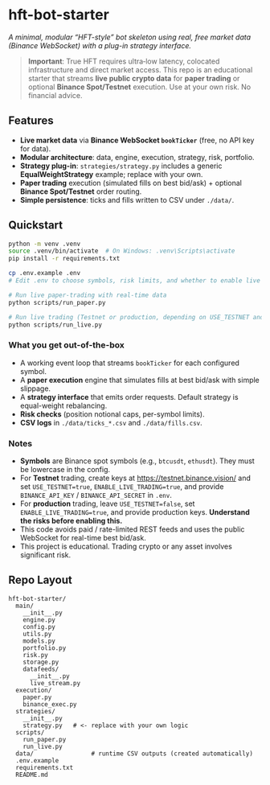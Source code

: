 # hft-bot-starter

*A minimal, modular “HFT-style” bot skeleton using real, free market data (Binance WebSocket) with a plug-in strategy interface.*

> **Important**: True HFT requires ultra‑low latency, colocated infrastructure and direct market access.
> This repo is an educational starter that streams **live public crypto data** for **paper trading** or optional **Binance Spot/Testnet** execution.
> Use at your own risk. No financial advice.

## Features
- **Live market data** via **Binance WebSocket `bookTicker`** (free, no API key for data).
- **Modular architecture**: data, engine, execution, strategy, risk, portfolio.
- **Strategy plug-in**: `strategies/strategy.py` includes a generic **EqualWeightStrategy** example; replace with your own.
- **Paper trading** execution (simulated fills on best bid/ask) + optional **Binance Spot/Testnet** order routing.
- **Simple persistence**: ticks and fills written to CSV under `./data/`.

## Quickstart

```bash
python -m venv .venv
source .venv/bin/activate  # On Windows: .venv\Scripts\activate
pip install -r requirements.txt

cp .env.example .env
# Edit .env to choose symbols, risk limits, and whether to enable live trading.

# Run live paper-trading with real-time data
python scripts/run_paper.py

# Run live trading (Testnet or production, depending on USE_TESTNET and ENABLE_LIVE_TRADING)
python scripts/run_live.py
```

### What you get out-of-the-box
- A working event loop that streams `bookTicker` for each configured symbol.
- A **paper execution** engine that simulates fills at best bid/ask with simple slippage.
- A **strategy interface** that emits order requests. Default strategy is equal-weight rebalancing.
- **Risk checks** (position notional caps, per-symbol limits).
- **CSV logs** in `./data/ticks_*.csv` and `./data/fills.csv`.

### Notes
- **Symbols** are Binance spot symbols (e.g., `btcusdt`, `ethusdt`). They must be lowercase in the config.
- For **Testnet** trading, create keys at <https://testnet.binance.vision/> and set `USE_TESTNET=true`, `ENABLE_LIVE_TRADING=true`, and provide `BINANCE_API_KEY` / `BINANCE_API_SECRET` in `.env`.
- For **production** trading, leave `USE_TESTNET=false`, set `ENABLE_LIVE_TRADING=true`, and provide production keys. **Understand the risks before enabling this.**
- This code avoids paid / rate-limited REST feeds and uses the public WebSocket for real-time best bid/ask.
- This project is educational. Trading crypto or any asset involves significant risk.

## Repo Layout

```
hft-bot-starter/
  main/
    __init__.py
    engine.py
    config.py
    utils.py
    models.py
    portfolio.py
    risk.py
    storage.py
    datafeeds/
      __init__.py
      live_stream.py
  execution/
    paper.py
    binance_exec.py
  strategies/
    __init__.py
    strategy.py   # <- replace with your own logic
  scripts/
    run_paper.py
    run_live.py
  data/                # runtime CSV outputs (created automatically)
  .env.example
  requirements.txt
  README.md
```

